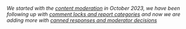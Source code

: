 _We started with the [content moderation](/2023/10/02/moderation) in October 2023, we have been following up with [comment locks and report categories](/2023/10/18/comment-locking-and-report-categories) and now we are adding more with [canned responses and moderator decisions](/2023/12/13/canned-responses-and-moderator-decisions)_
